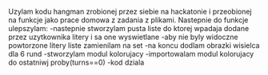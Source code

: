Uzylam kodu hangman zrobionej przez siebie na hackatonie i przeobionej na funkcje jako prace domowa z zadania z plikami.
Nastepnie do funkcje ulepszylam:
-nastepnie stworzylam pusta liste do ktorej wpadaja dodane przez uzytkownika litery i sa one wyswietlane
-aby nie byly widoczne powtorzone litery liste zamienilam na set
-na koncu dodlam obrazki wisielca dla 6 rund
-stworzylam modul kolorujacy
-importowalam modul kolorujacy do ostatniwj proby(turns==0)
-kod dziala
